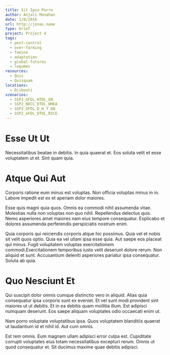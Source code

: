 ```yaml
---
title: Sit Ipsa Porro
author: Anjali Monahan
date: 1/8/2016
url: http://jonas.name
type: brief
project: Project 4
tags:
  - pest-control
  - over-farming
  - famine
  - adaptation
  - global-futures
  - legumes
resources:
  - Quis
  - Quisquam
locations:
  - Djibouti
scenarios:
  - SSP2_GFDL_HTOL_GN
  - SSP2_NOCC_DTOL_WHEA
  - SSP2_GFDL_D_H_Y_GN
  - SSP2_GFDL_DTOL_RICE
---
```

# Esse Ut Ut
Necessitatibus beatae in debitis. In quia quaerat et. Eos soluta velit et esse voluptatem ut et. Sint quam quia.

# Atque Qui Aut
Corporis ratione eum minus est voluptas. Non officia voluptas minus in in. Labore impedit est ex et aperiam dolor maiores.
 Esse quis magni quia quos. Omnis ea commodi nihil assumenda vitae. Molestias nulla non voluptas non quo nihil. Repellendus delectus quis. Nemo asperiores amet maiores nam eius tempore consequatur. Explicabo et dolores assumenda perferendis perspiciatis nostrum enim.
 Quia corporis qui reiciendis corporis atque hic possimus. Quia vel et nobis sit velit quos optio. Quia ea vel ullam ipsa esse quia. Aut saepe eos placeat qui minus. Fugit voluptatem voluptas exercitationem commodi.Exercitationem temporibus iusto velit deserunt dolore rerum. Non aliquid et sunt. Accusantium deleniti asperiores pariatur ipsa consequatur. Soluta ab quia.

# Quo Nesciunt Et
Qui suscipit dolor omnis cumque distinctio vero in aliquid. Alias quia consequatur ipsa corporis sunt ex eveniet. Et vel sunt modi provident sint maiores ut ut debitis. Et in ea debitis quam mollitia illum. Est adipisci numquam deserunt. Eos saepe aliquam voluptates odio occaecati enim ut.
 Nam porro voluptate voluptatibus ipsa. Quos voluptatem blanditiis quaerat ut laudantium id et nihil id. Aut cum omnis.
 Est rem omnis. Eum magnam ullam adipisci error culpa est. Cupiditate corrupti voluptates eius totam necessitatibus excepturi rerum. Omnis ut quod consequatur et. Sit ducimus maxime quae debitis adipisci.
